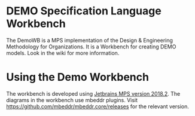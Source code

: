 # DEMO Specification Language Workbench

The DemoWB is a MPS implementation of the Design & Engineering Methodology for Organizations. It is a Workbench for creating DEMO models. Look in the wiki for more information.

# Using the Demo Workbench 
The workbench is developed using [Jetbrains MPS version 2018.2](http://jetbrains.com/mps/download). The diagrams in the workbench use mbeddr plugins. Visit https://github.com/mbeddr/mbeddr.core/releases for the relevant version.

